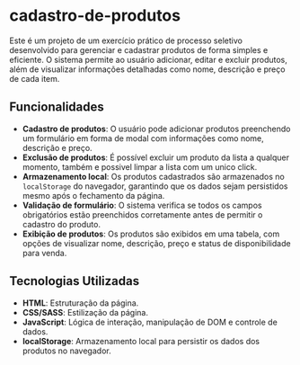 # cadastro-de-produtos
Este é um projeto de um exercício prático de processo seletivo desenvolvido para gerenciar e cadastrar produtos de forma simples e eficiente. O sistema permite ao usuário adicionar, editar e excluir produtos, além de visualizar informações detalhadas como nome, descrição e preço de cada item.

## Funcionalidades

- **Cadastro de produtos**: O usuário pode adicionar produtos preenchendo um formulário em forma de modal com informações como nome, descrição e preço.
- **Exclusão de produtos**: É possível excluir um produto da lista a qualquer momento, também e possivel limpar a lista com um unico click.
- **Armazenamento local**: Os produtos cadastrados são armazenados no `localStorage` do navegador, garantindo que os dados sejam persistidos mesmo após o fechamento da página.
- **Validação de formulário**: O sistema verifica se todos os campos obrigatórios estão preenchidos corretamente antes de permitir o cadastro do produto.
- **Exibição de produtos**: Os produtos são exibidos em uma tabela, com opções de visualizar nome, descrição, preço e status de disponibilidade para venda.

## Tecnologias Utilizadas

- **HTML**: Estruturação da página.
- **CSS/SASS**: Estilização da página.
- **JavaScript**: Lógica de interação, manipulação de DOM e controle de dados.
- **localStorage**: Armazenamento local para persistir os dados dos produtos no navegador.